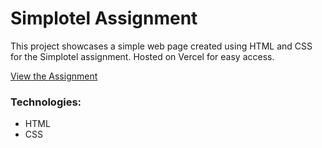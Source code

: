 # Simplotel Assignment

This project showcases a simple web page created using HTML and CSS for the Simplotel assignment. Hosted on Vercel for easy access.

[View the Assignment](https://simplotel-assignment-kodnest.vercel.app/)

### Technologies:

- HTML
- CSS

